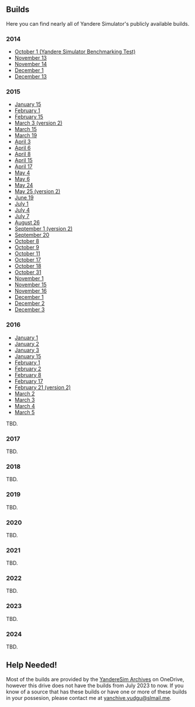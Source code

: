 ## Builds
Here you can find nearly all of Yandere Simulator's publicly available builds.

### 2014
- [October 1 (Yandere Simulator Benchmarking Test)](https://github.com/Yanchive/Yanchive/releases/download/Yanchive/Yandere.Simulator.Benchmarking.Test.1st.Oct.2014.zip)
- [November 13](https://github.com/Yanchive/Yanchive/releases/download/Yanchive/ys_2014_11_13.zip)
- [November 14](https://github.com/Yanchive/Yanchive/releases/download/Yanchive/ys_2014_11_14.zip)
- [December 1](https://github.com/Yanchive/Yanchive/releases/download/Yanchive/ys_2014_12_01.zip)
- [December 13](https://github.com/Yanchive/Yanchive/releases/download/Yanchive/ys_2014_12_13.zip)

### 2015
- [January 15](https://github.com/Yanchive/Yanchive/releases/download/Yanchive/ys_2015_01_15.zip)
- [February 1](https://github.com/Yanchive/Yanchive/releases/download/Yanchive/ys_2015_02_01.zip)
- [February 15](https://github.com/Yanchive/Yanchive/releases/download/Yanchive/ys_2015_02_15.zip)
- [March 3 (version 2)](https://github.com/Yanchive/Yanchive/releases/download/Yanchive/ys_2015_03_03v2.zip)
- [March 15](https://github.com/Yanchive/Yanchive/releases/download/Yanchive/ys_2015_03_15.zip)
- [March 19](https://github.com/Yanchive/Yanchive/releases/download/Yanchive/ys_2015_03_19.zip)
- [April 3](https://github.com/Yanchive/Yanchive/releases/download/Yanchive/ys_2015_04_03.zip)
- [April 6](https://github.com/Yanchive/Yanchive/releases/download/Yanchive/ys_2015_04_06.zip)
- [April 8](https://github.com/Yanchive/Yanchive/releases/download/Yanchive/ys_2015_04_08.rar)
- [April 15](https://github.com/Yanchive/Yanchive/releases/download/Yanchive/ys_2015_04_15.zip)
- [April 17](https://github.com/Yanchive/Yanchive/releases/download/Yanchive/ys_2015_04_17.zip)
- [May 4](https://github.com/Yanchive/Yanchive/releases/download/Yanchive/ys_2015_05_04.rar)
- [May 6](https://github.com/Yanchive/Yanchive/releases/download/Yanchive/ys_2015_05_06.zip)
- [May 24](https://github.com/Yanchive/Yanchive/releases/download/Yanchive/ys_2015_05_24.zip)
- [May 25 (version 2)](https://github.com/Yanchive/Yanchive/releases/download/Yanchive/ys_2015_05_25v2.zip)
- [June 19](https://github.com/Yanchive/Yanchive/releases/download/Yanchive/ys_2015_06_19.zip)
- [July 1](https://github.com/Yanchive/Yanchive/releases/download/Yanchive/ys_2015_07_01.rar)
- [July 4](https://github.com/Yanchive/Yanchive/releases/download/Yanchive/ys_2015_07_04.zip)
- [July 7](https://github.com/Yanchive/Yanchive/releases/download/Yanchive/ys_2015_07_07.zip)
- [August 26](https://github.com/Yanchive/Yanchive/releases/download/Yanchive/ys_2015_08_26.zip)
- [September 1 (version 2)](https://github.com/Yanchive/Yanchive/releases/download/Yanchive/ys_2015_09_01v2.zip)
- [September 20](https://github.com/Yanchive/Yanchive/releases/download/Yanchive/ys_2015_09_20.zip)
- [October 8](https://github.com/Yanchive/Yanchive/releases/download/Yanchive/ys_2015_10_08.zip)
- [October 9](https://github.com/Yanchive/Yanchive/releases/download/Yanchive/ys_2015_10_09.zip)
- [October 11](https://github.com/Yanchive/Yanchive/releases/download/Yanchive/ys_2015_10_11.zip)
- [October 17](https://github.com/Yanchive/Yanchive/releases/download/Yanchive/ys_2015_10_17.zip)
- [October 18](https://github.com/Yanchive/Yanchive/releases/download/Yanchive/ys_2015_10_18.zip)
- [October 31](https://github.com/Yanchive/Yanchive/releases/download/Yanchive/ys_2015_10_31.zip)
- [November 1](https://github.com/Yanchive/Yanchive/releases/download/Yanchive/ys_2015_11_01.zip)
- [November 15](https://github.com/Yanchive/Yanchive/releases/download/Yanchive/ys_2015_11_15.zip)
- [November 16](https://github.com/Yanchive/Yanchive/releases/download/Yanchive/ys_2015_11_16.zip)
- [December 1](https://github.com/Yanchive/Yanchive/releases/download/Yanchive/ys_2015_12_01.zip)
- [December 2](https://github.com/Yanchive/Yanchive/releases/download/Yanchive/ys_2015_12_02.zip)
- [December 3](https://github.com/Yanchive/Yanchive/releases/download/Yanchive/ys_2015_12_03.zip)

### 2016
- [January 1](https://github.com/Yanchive/Yanchive/releases/download/Yanchive/ys_2016_01_01.zip)
- [January 2](https://github.com/Yanchive/Yanchive/releases/download/Yanchive/ys_2016_01_02.zip)
- [January 3](https://github.com/Yanchive/Yanchive/releases/download/Yanchive/ys_2016_01_03.zip)
- [January 15](https://github.com/Yanchive/Yanchive/releases/download/Yanchive/ys_2016_01_15.zip)
- [February 1](https://github.com/Yanchive/Yanchive/releases/download/Yanchive/ys_2016_02_01.zip)
- [February 2](https://github.com/Yanchive/Yanchive/releases/download/Yanchive/ys_2016_02_02.zip)
- [February 8](https://github.com/Yanchive/Yanchive/releases/download/Yanchive/ys_2016_02_08.zip)
- [February 17](https://github.com/Yanchive/Yanchive/releases/download/Yanchive/ys_2016_02_17.zip)
- [February 21 (version 2)](https://github.com/Yanchive/Yanchive/releases/download/Yanchive/ys_2016_02_21v2.zip)
- [March 2](https://github.com/Yanchive/Yanchive/releases/download/Yanchive/ys_2016_03_02.zip)
- [March 3](https://github.com/Yanchive/Yanchive/releases/download/Yanchive/ys_2016_03_03.zip)
- [March 4](https://github.com/Yanchive/Yanchive/releases/download/Yanchive/ys_2016_03_04.zip)
- [March 5](https://github.com/Yanchive/Yanchive/releases/download/Yanchive/ys_2016_03_05.zip)

TBD.


### 2017
TBD.


### 2018
TBD.


### 2019
TBD.


### 2020
TBD.


### 2021
TBD.


### 2022
TBD.


### 2023
TBD.

### 2024
TBD.

## Help Needed!
Most of the builds are provided by the [YandereSim Archives](https://1drv.ms/f/s!AuUjiSyKwmqahC3-JBrck1Ahx46h) on OneDrive, however this drive does not have the builds from July 2023 to now. If you know of a source that has these builds or have one or more of these builds in your possesion, please contact me at [yanchive.yudgu@slmail.me](mailto:yanchive.yudgu@slmail.me).
